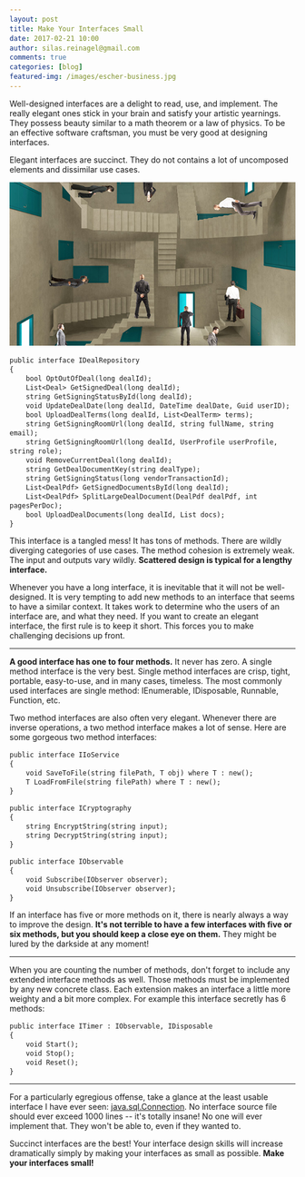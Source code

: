 ```yaml
---
layout: post
title: Make Your Interfaces Small
date: 2017-02-21 10:00
author: silas.reinagel@gmail.com
comments: true
categories: [blog]
featured-img: /images/escher-business.jpg
---
```


Well-designed interfaces are a delight to read, use, and implement. The really elegant ones stick in your brain and satisfy your artistic yearnings. They possess beauty similar to a math theorem or a law of physics. To be an effective software craftsman, you must be very good at designing interfaces.

Elegant interfaces are succinct. They do not contains a lot of uncomposed elements and dissimilar use cases.

<img class="size-full aligncenter" src="/images/escher-business.jpg" alt="Confusing Options"  />

```
public interface IDealRepository
{
    bool OptOutOfDeal(long dealId);
    List<Deal> GetSignedDeal(long dealId);
    string GetSigningStatusById(long dealId);
    void UpdateDealDate(long dealId, DateTime dealDate, Guid userID);
    bool UploadDealTerms(long dealId, List<DealTerm> terms);
    string GetSigningRoomUrl(long dealId, string fullName, string email);
    string GetSigningRoomUrl(long dealId, UserProfile userProfile, string role);
    void RemoveCurrentDeal(long dealId);
    string GetDealDocumentKey(string dealType);
    string GetSigningStatus(long vendorTransactionId);
    List<DealPdf> GetSignedDocumentsById(long dealId);
    List<DealPdf> SplitLargeDealDocument(DealPdf dealPdf, int pagesPerDoc);
    bool UploadDealDocuments(long dealId, List docs);
}
```

This interface is a tangled mess! It has tons of methods. There are wildly diverging categories of use cases. The method cohesion is extremely weak. The input and outputs vary wildly. <strong>Scattered design is typical for a lengthy interface.</strong>

Whenever you have a long interface, it is inevitable that it will not be well-designed. It is very tempting to add new methods to an interface that seems to have a similar context. It takes work to determine who the users of an interface are, and what they need. If you want to create an elegant interface, the first rule is to keep it short. This forces you to make challenging decisions up front.

----

<strong>A good interface has one to four methods.</strong> It never has zero. A single method interface is the very best. Single method interfaces are crisp, tight, portable, easy-to-use, and in many cases, timeless. The most commonly used interfaces are single method: IEnumerable, IDisposable, Runnable, Function, etc.

Two method interfaces are also often very elegant. Whenever there are inverse operations, a two method interface makes a lot of sense. Here are some gorgeous two method interfaces:

```
public interface IIoService
{
    void SaveToFile(string filePath, T obj) where T : new();
    T LoadFromFile(string filePath) where T : new();
}
```

```
public interface ICryptography
{
    string EncryptString(string input);
    string DecryptString(string input);
}
```

```
public interface IObservable
{
    void Subscribe(IObserver observer);
    void Unsubscribe(IObserver observer);
}
```

If an interface has five or more methods on it, there is nearly always a way to improve the design. <strong>It's not terrible to have a few interfaces with five or six methods, but you should keep a close eye on them.</strong> They might be lured by the darkside at any moment!

----

When you are counting the number of methods, don't forget to include any extended interface methods as well. Those methods must be implemented by any new concrete class. Each extension makes an interface a little more weighty and a bit more complex. For example this interface secretly has 6 methods:

```
public interface ITimer : IObservable, IDisposable
{
    void Start();
    void Stop();
    void Reset();
}
```

----

For a particularly egregious offense, take a glance at the least usable interface I have ever seen: <a href="https://docs.oracle.com/javase/7/docs/api/java/sql/Connection.html">java.sql.Connection</a>. No interface source file should ever exceed 1000 lines -- it's totally insane! No one will ever implement that. They won't be able to, even if they wanted to.

Succinct interfaces are the best! Your interface design skills will increase dramatically simply by making your interfaces as small as possible. <strong>Make your interfaces small!</strong>
